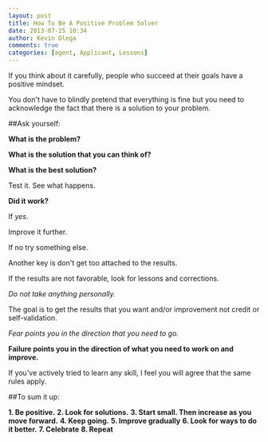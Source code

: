 ```yaml
---
layout: post
title: How To Be A Positive Problem Solver
date: 2013-07-25 10:34
author: Kevin Olega
comments: true
categories: [agent, Applicant, Lessons]
---
```

If you think about it carefully, people who succeed at their goals have a positive mindset.

You don't have to blindly pretend that everything is fine but you need to acknowledge the fact that there is a solution to your problem.

##Ask yourself:

**What is the problem?**

**What is the solution that you can think of?**

**What is the best solution?**

Test it. See what happens.

**Did it work?**

If *yes*. 

Improve it further. 

If no try something else.

Another key is don't get too attached to the results.

If the results are not favorable, look for lessons and corrections.

*Do not take anything personally.* 

The goal is to get the results that you want and/or improvement not credit or self-validation.

*Fear points you in the direction that you need to go.* 

**Failure points you in the direction of what you need to work on and improve.**

If you've actively tried to learn any skill, I feel you will agree that the same rules apply.

##To sum it up:

**1.  Be positive.**
**2.  Look for solutions.**
**3.  Start small. Then increase as you move forward.**
**4.  Keep going.**
**5.  Improve gradually**
**6.  Look for ways to do it better.**
**7.  Celebrate**
**8.  Repeat**
